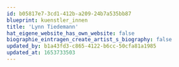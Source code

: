 ```yaml
---
id: b05817e7-3cd1-412b-a209-24b7a535bb87
blueprint: kuenstler_innen
title: 'Lynn Tiedemann'
hat_eigene_website_has_own_website: false
biographie_eintragen_create_artist_s_biography: false
updated_by: b1a43fd3-c865-4122-b6cc-50cfa81a1985
updated_at: 1653733503
---
```

